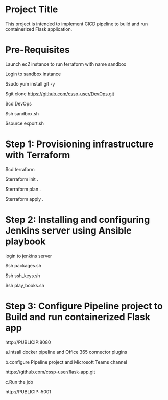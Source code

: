 # Project Title
This project is intended to implement CICD pipeline to build and run containerized Flask application. 

# Pre-Requisites

Launch ec2 instance to run terraform with name sandbox

Login to sandbox instance

$sudo yum install git -y 

$git clone https://github.com/cssp-user/DevOps.git

$cd DevOps

$sh sandbox.sh

$source export.sh


# Step 1: Provisioning infrastructure with Terraform
$cd terraform

$terraform init .

$terraform plan .

$terraform apply .

# Step 2: Installing and configuring Jenkins server using Ansible playbook
login to jenkins server 

$sh packages.sh

$sh ssh_keys.sh

$sh play_books.sh


# Step 3: Configure Pipeline project to Build and run containerized Flask app
http://PUBLICIP:8080

a.Intsall docker pipeline and Office 365 connector plugins

b.configure Pipeline project and Microsoft Teams channel

https://github.com/cssp-user/flask-app.git

c.Run the job 

http://PUBLICIP::5001





